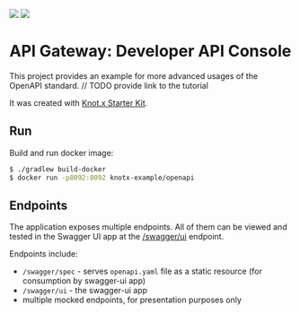 [![][license img]][license]
[![][gitter img]][gitter]

# API Gateway: Developer API Console

This project provides an example for more advanced usages of the OpenAPI standard.
// TODO provide link to the tutorial

It was created with [Knot.x Starter Kit](https://github.com/Knotx/knotx-starter-kit).

## Run
Build and run docker image:

```bash
$ ./gradlew build-docker 
$ docker run -p8092:8092 knotx-example/openapi
```

## Endpoints

The application exposes multiple endpoints. All of them can be viewed and tested in the Swagger UI app at the [/swagger/ui](http://localhost:8092/swagger/ui#/) endpoint.

Endpoints include:
- `/swagger/spec` - serves `openapi.yaml` file as a static resource (for consumption by swagger-ui app)
- `/swagger/ui` - the swagger-ui app
- multiple mocked endpoints, for presentation purposes only

[license]:https://github.com/Cognifide/knotx/blob/master/LICENSE
[license img]:https://img.shields.io/badge/License-Apache%202.0-blue.svg

[gitter]:https://gitter.im/Knotx/Lobby
[gitter img]:https://badges.gitter.im/Knotx/knotx-extensions.svg


